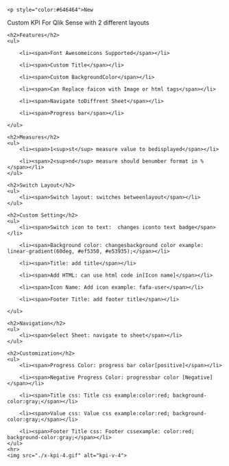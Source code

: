 <div>

    <p style="color:#646464">New
Custom KPI For Qlik Sense with 2 different layouts
    </p>

    <h2>Features</h2>
    <ul>

        <li><span>Font Awesomeicons Supported</span></li>

        <li><span>Custom Title</span></li>

        <li><span>Custom BackgroundColor</span></li>

        <li><span>Can Replace faicon with Image or html tags</span></li>

        <li><span>Navigate toDiffrent Sheet</span></li>

        <li><span>Progress bar</span></li>

    </ul>

    <h2>Measures</h2>
    <ul>
        <li><span>1<sup>st</sup> measure value to bedisplayed</span></li>

        <li><span>2<sup>nd</sup> measure should benumber format in %</span></li>
    </ul>

    <h2>Switch Layout</h2>
    <ul>
        <li><span>Switch layout: switches betweenlayout</span></li>
    </ul>

    <h2>Custom Setting</h2>
    <ul>
        <li><span>Switch icon to text:  changes iconto text badge</span></li>

        <li><span>Background color: changesbackground color example: linear-gradient(60deg, #ef5350, #e53935);</span></li>

        <li><span>Title: add title</span></li>

        <li><span>Add HTML: can use html code in[Icon name]</span></li>

        <li><span>Icon Name: Add icon example: fafa-user</span></li>

        <li><span>Footer Title: add footer title</span></li>

    </ul>

    <h2>Navigation</h2>
    <ul>
        <li><span>Select Sheet: navigate to sheet</span></li>
    </ul>

    <h2>Customization</h2>
    <ul>
        <li><span>Progress Color: progress bar color[positive]</span></li>

        <li><span>Negative Progress Color: progressbar color [Negative]</span></li>

        <li><span>Title css: Title css example:color:red; background-color:gray;</span></li>

        <li><span>Value css: Value css example:color:red; background-color:gray;</span></li>

        <li><span>Footer Title css: Footer cssexample: color:red; background-color:gray;</span></li>
    </ul>
    <hr>
    <img src="./x-kpi-4.gif" alt="kpi-v-4">

</div>
